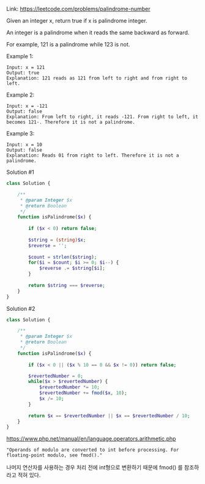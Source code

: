 Link: https://leetcode.com/problems/palindrome-number

Given an integer x, return true if x is palindrome integer.

An integer is a palindrome when it reads the same backward as forward.

For example, 121 is a palindrome while 123 is not.
 

Example 1:
```text
Input: x = 121
Output: true
Explanation: 121 reads as 121 from left to right and from right to left.
```

Example 2:
```text
Input: x = -121
Output: false
Explanation: From left to right, it reads -121. From right to left, it becomes 121-. Therefore it is not a palindrome.
```

Example 3:
```text
Input: x = 10
Output: false
Explanation: Reads 01 from right to left. Therefore it is not a palindrome.
```

Solution #1
```php
class Solution {

    /**
     * @param Integer $x
     * @return Boolean
     */
    function isPalindrome($x) {
        
        if ($x < 0) return false;
        
        $string = (string)$x;
        $reverse = '';
        
        $count = strlen($string);
        for($i = $count; $i >= 0; $i--) {
            $reverse .= $string[$i];
        }
        
        return $string === $reverse;
    }
}
```

Solution #2
```php
class Solution {

    /**
     * @param Integer $x
     * @return Boolean
     */
    function isPalindrome($x) {
        
        if ($x < 0 || ($x % 10 == 0 && $x != 0)) return false;

        $revertedNumber = 0;
        while($x > $revertedNumber) {
            $revertedNumber *= 10;
            $revertedNumber += fmod($x, 10);
            $x /= 10;            
        }
        
        return $x == $revertedNumber || $x == $revertedNumber / 10;
    }
}
```

https://www.php.net/manual/en/language.operators.arithmetic.php
```text
"Operands of modulo are converted to int before processing. For floating-point modulo, see fmod()."
```
나머지 연산자를 사용하는 경우 처리 전에 int형으로 변환하기 때문에 fmod() 를 참조하라고 적혀 있다.

